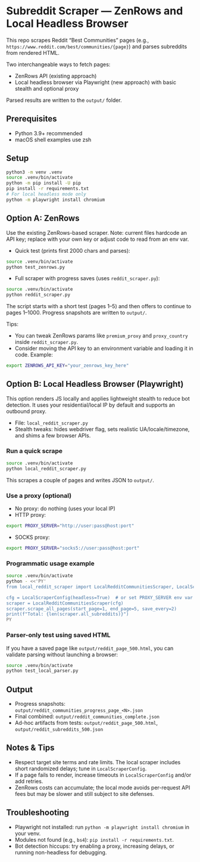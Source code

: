 # Subreddit Scraper — ZenRows and Local Headless Browser

This repo scrapes Reddit “Best Communities” pages (e.g., `https://www.reddit.com/best/communities/{page}`) and parses subreddits from rendered HTML.

Two interchangeable ways to fetch pages:
- ZenRows API (existing approach)
- Local headless browser via Playwright (new approach) with basic stealth and optional proxy

Parsed results are written to the `output/` folder.

## Prerequisites
- Python 3.9+ recommended
- macOS shell examples use zsh

## Setup
```zsh
python3 -m venv .venv
source .venv/bin/activate
python -m pip install -U pip
pip install -r requirements.txt
# For local headless mode only
python -m playwright install chromium
```

## Option A: ZenRows
Use the existing ZenRows-based scraper. Note: current files hardcode an API key; replace with your own key or adjust code to read from an env var.

- Quick test (prints first 2000 chars and parses):
```zsh
source .venv/bin/activate
python test_zenrows.py
```

- Full scraper with progress saves (uses `reddit_scraper.py`):
```zsh
source .venv/bin/activate
python reddit_scraper.py
```
The script starts with a short test (pages 1–5) and then offers to continue to pages 1–1000. Progress snapshots are written to `output/`.

Tips:
- You can tweak ZenRows params like `premium_proxy` and `proxy_country` inside `reddit_scraper.py`.
- Consider moving the API key to an environment variable and loading it in code. Example:
```zsh
export ZENROWS_API_KEY="your_zenrows_key_here"
```

## Option B: Local Headless Browser (Playwright)
This option renders JS locally and applies lightweight stealth to reduce bot detection. It uses your residential/local IP by default and supports an outbound proxy.

- File: `local_reddit_scraper.py`
- Stealth tweaks: hides webdriver flag, sets realistic UA/locale/timezone, and shims a few browser APIs.

### Run a quick scrape
```zsh
source .venv/bin/activate
python local_reddit_scraper.py
```
This scrapes a couple of pages and writes JSON to `output/`.

### Use a proxy (optional)
- No proxy: do nothing (uses your local IP)
- HTTP proxy:
```zsh
export PROXY_SERVER="http://user:pass@host:port"
```
- SOCKS proxy:
```zsh
export PROXY_SERVER="socks5://user:pass@host:port"
```

### Programmatic usage example
```zsh
source .venv/bin/activate
python - <<'PY'
from local_reddit_scraper import LocalRedditCommunitiesScraper, LocalScraperConfig

cfg = LocalScraperConfig(headless=True)  # or set PROXY_SERVER env var
scraper = LocalRedditCommunitiesScraper(cfg)
scraper.scrape_all_pages(start_page=1, end_page=5, save_every=2)
print(f"Total: {len(scraper.all_subreddits)}")
PY
```

### Parser-only test using saved HTML
If you have a saved page like `output/reddit_page_500.html`, you can validate parsing without launching a browser:
```zsh
source .venv/bin/activate
python test_local_parser.py
```

## Output
- Progress snapshots: `output/reddit_communities_progress_page_<N>.json`
- Final combined: `output/reddit_communities_complete.json`
- Ad-hoc artifacts from tests: `output/reddit_page_500.html`, `output/reddit_subreddits_500.json`

## Notes & Tips
- Respect target site terms and rate limits. The local scraper includes short randomized delays; tune in `LocalScraperConfig`.
- If a page fails to render, increase timeouts in `LocalScraperConfig` and/or add retries.
- ZenRows costs can accumulate; the local mode avoids per-request API fees but may be slower and still subject to site defenses.

## Troubleshooting
- Playwright not installed: run `python -m playwright install chromium` in your venv.
- Modules not found (e.g., `bs4`): `pip install -r requirements.txt`.
- Bot detection hiccups: try enabling a proxy, increasing delays, or running non-headless for debugging.
